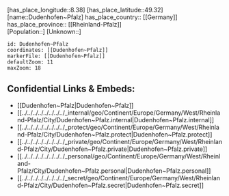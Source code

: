 ﻿---
location: [49.32,8.38] 
mapzoom: [7,12] 
mapmarker: city 
type: City
tags:
- geo/City


SpocWebEntityId: 29899
isDeleted: false
confidential: public

---
[has_place_longitude::8.38] 
[has_place_latitude::49.32] 
[name::Dudenhofen~Pfalz] 
has_place_country:: [[Germany]]  
has_place_province:: [[Rheinland-Pfalz]]  
[Population::] 
[Unknown::] 


```leaflet
id: Dudenhofen~Pfalz
coordinates: [[Dudenhofen~Pfalz]] 
markerFile: [[Dudenhofen~Pfalz]] 
defaultZoom: 11 
maxZoom: 18
```


## Confidential Links & Embeds: 
- [[Dudenhofen~Pfalz|Dudenhofen~Pfalz]]  
- [[../../../../../../../../_internal/geo/Continent/Europe/Germany/West/Rheinland-Pfalz/City/Dudenhofen~Pfalz.internal|Dudenhofen~Pfalz.internal]] 
- [[../../../../../../../../_protect/geo/Continent/Europe/Germany/West/Rheinland-Pfalz/City/Dudenhofen~Pfalz.protect|Dudenhofen~Pfalz.protect]] 
- [[../../../../../../../../_private/geo/Continent/Europe/Germany/West/Rheinland-Pfalz/City/Dudenhofen~Pfalz.private|Dudenhofen~Pfalz.private]] 
- [[../../../../../../../../_personal/geo/Continent/Europe/Germany/West/Rheinland-Pfalz/City/Dudenhofen~Pfalz.personal|Dudenhofen~Pfalz.personal]] 
- [[../../../../../../../../_secret/geo/Continent/Europe/Germany/West/Rheinland-Pfalz/City/Dudenhofen~Pfalz.secret|Dudenhofen~Pfalz.secret]] 
